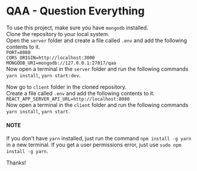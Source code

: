 # QAA - Question Everything
To use this project, make sure you have `mongodb` installed.  
Clone the repository to your local system.  
Open the `server` folder and create a file called `.env` and add the following contents to it.  
`PORT=8080`  
`CORS_ORIGIN=http://localhost:3000`  
`MONGODB_URI=mongodb://127.0.0.1:27017/qaa`  
Now open a terminal in the `server` folder and run the following commands `yarn install`, `yarn start:dev`.  

Now go to `client` folder in the cloned repository.  
Create a file called `.env` and add the following contents to it.  
`REACT_APP_SERVER_API_URL=http://localhost:8080
`  
Now open a terminal in the `client` folder and run the following commands `yarn install`, `yarn start`.  

#### NOTE
If you don't have `yarn` installed, just run the command `npm install -g yarn` in a new terminal.  If you get a user permissions error, just use `sudo npm install -g yarn`.

Thanks!
